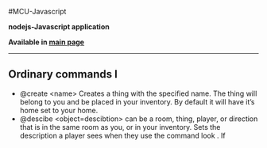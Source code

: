 #MCU-Javascript

**nodejs-Javascript application**

**Available in [main page](https://comp3207-cw1-1718-jz1g17.herokuapp.com/)**

---

## Ordinary commands I 
*    @create <name<name>> Creates a thing with the specified name. The thing will belong to you and be placed in your inventory. By default it will have it’s home set to your home. 
*    @descibe <object<player>=descibtion<message><object>> <object> can be a room, thing, player, or direction that is in the same room as you, or in your inventory. Sets the description a player sees when they use the command look <object>. If <object> is here it sets the description for the current room that is displayed when the room is entered. If <object> is me it sets the description for your character. You can only set the description of an object you own. 
*    @dig <name<name>> Creates a new room with the specified name, and prints the room’s number. 
*    @failure <object> [ objective=message<message> ] Without a message argument, clears the failure message on <object>, otherwise sets it. The failure message is printed to a player when they unsuccessfully attempt to use the object. 
*    @find <name<name>> Prints the name and object number of every room, thing, exit, or player that you control whose name (partially) matches <name>.
*    drop <objective<object>>
*    throw <objective<object>>
  Drops the specified object. <object> must be a thing. Can only be used on objects you are carrying. If the current room has the temple flag set, the object will return to its home; if the current room has a dropto set, the object will go the the dropto; otherwise, the item will be placed in the current room. If both flags are set, the object will return to its home. 
*    examine <name<object>> Prints a detailed description of object specified by <name> giving name, description, owner, key, failure message, success message, others failure message, others success message, target, type, password and flags. This is followed by a list of contents (names and types) if there are any. Can only be used on objects you own that are visible to you (in the same room or in your inventory). 
*    get <objective<object>>
*    take <objective<object>> Gets the specified object. <object> must be a thing in the same room as you. 
*    go <direction<object>>
*    goto <direction<object>>
*    move <direction<object>> Moves in the specified direction. **go home** is a special command that returns you to your home (initially the Zepler Foyer). If the direction is unambiguous, the go may be omitted. 
*    inventory Lists what you are carrying. 
*    look <objective<object>>
*    read <objective<object>> <object> can be the name of the current room, or a thing, player, or direction within the current room or in your inventory. Prints a description of <object>. If the object name is omitted, then the current room is assumed. 
*    page <player<object>> Used to inform an active player that you are looking for them. The targeted player will get a message telling them your name and location. 
*    say <message<object>> Display the <message> with the notification that you said it to other players in the same room. For example, if your player’s name is Betty the other players in the same room will see:
```bash
Junming says "<message>"
```

---

## Ordinary commands II  
*    look <objective<object>>
*    whisper <player<player>=message<message><object>> <player> is presented with <message> saying that you whispered it. You can only whisper to players in the same room. The other players in the room will normally see the message:
```bash
Betty whispers something to <player>.
```
However, occasionally (with a 1 in 10 probability), another player might instead overhear your whisper and see:
```bash
You overheard Betty whisper "<message>" to <player>.
```
  































